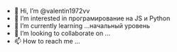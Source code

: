 - 👋 Hi, I’m @valentin1972vv
- 👀 I’m interested in  програмирование  на  JS  и  Python
- 🌱 I’m currently learning ...начальный уровень
- 💞️ I’m looking to collaborate on ...
- 📫 How to reach me ...

<!---
valentin1972vv/valentin1972vv is a ✨ special ✨ repository because its `README.md` (this file) appears on your GitHub profile.
You can click the Preview link to take a look at your changes.
--->
